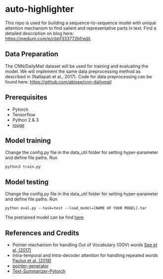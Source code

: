 # auto-highlighter
This repo is used for building a sequence-to-sequence model with unique attention mechanism to find salient and representative parts in text.
Find a detailed description on blog here: https://medium.com/p/cbbf333772bf/edit.

## Data Preparation
The CNN/DailyMail dataset will be used for training and evaluating the model.
We will implement the same data preprocessing method as described in (Nallapati et al., 2017).
Code for data preprocessing can be found here: https://github.com/abisee/cnn-dailymail

## Prerequisites
* Pytorch
* Tensorflow
* Python 2 & 3
* [rouge](https://github.com/pltrdy/rouge) 

## Model training
Change the config.py file in the data_util folder for setting hyper-parameter and define file paths.
Run
```
python3 train.py
```

## Model testing
Change the config.py file in the data_util folder for setting hyper-parameter and define file paths.
Run
```
python eval.py --task=test --load_model=[NAME OF YOUR MODEL].tar
```
The pretrained model can be find [here](https://drive.google.com/file/d/13MCdi6Y_3D54vdstF-JMfnU5O-WZ-WrW/view?usp=sharing)

## References and Credits
* Pointer mechanism for handling Out of Vocabulary (OOV) words [See et al. (2017)](https://arxiv.org/pdf/1704.04368.pdf)
* Intra-temporal and Intra-decoder attention for handling repeated words [Paulus et al. (2018)](https://arxiv.org/pdf/1705.04304.pdf)
* [pointer-generator](https://github.com/abisee/pointer-generator)
* [Text-Summarizer-Pytorch](https://github.com/rohithreddy024/Text-Summarizer-Pytorch/blob/master/README.md)
